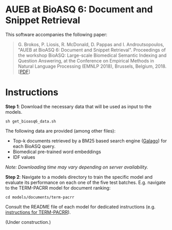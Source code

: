 # AUEB at BioASQ 6: Document and Snippet Retrieval

This software accompanies  the following paper:
>G. Brokos, P. Liosis, R. McDonald, D. Pappas and I. Androutsopoulos, "AUEB at BioASQ 6: Document and Snippet Retrieval". Proceedings of the workshop BioASQ: Large-scale Biomedical Semantic Indexing and Question Answering, at the Conference on Empirical Methods in Natural Language Processing (EMNLP 2018), Brussels, Belgium, 2018. [[PDF](http://nlp.cs.aueb.gr/pubs/aueb_at_bioasq6.pdf)]

# Instructions
**Step 1**: Download the necessary data that will be used as input to the models.

```
sh get_bioasq6_data.sh
```

The following data are provided (among other files):

* Top-k documents retrieved by a BM25 based search engine ([Galago](http://www.lemurproject.org/galago.php)) for each BioASQ query.
* Biomedical pre-trained word embeddings
* IDF values

*Note: Downloading time may vary depending on server availability.*

**Step 2**: Navigate to a models directory to train the specific model and evaluate its performance on each one of the five test batches. E.g. navigate to the TERM-PACRR model for document ranking:
```
cd models/documents/term-pacrr
```
Consult the README file of each model for dedicated instructions (e.g. [instructions for TERM-PACRR](https://github.com/nlpaueb/aueb-bioasq6/tree/master/models/documents/term-pacrr#term-pacrr)).

(Under construction.)

